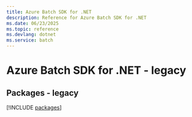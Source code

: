```yaml
---
title: Azure Batch SDK for .NET
description: Reference for Azure Batch SDK for .NET
ms.date: 06/23/2025
ms.topic: reference
ms.devlang: dotnet
ms.service: batch
---
```

# Azure Batch SDK for .NET - legacy
## Packages - legacy
[!INCLUDE [packages](batch-index.md)]
